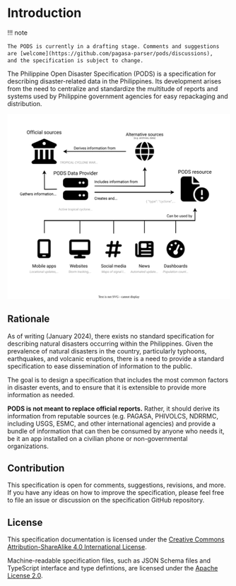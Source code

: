 # Introduction

!!! note

    The PODS is currently in a drafting stage. Comments and suggestions
    are [welcome](https://github.com/pagasa-parser/pods/discussions),
    and the specification is subject to change.

The Philippine Open Disaster Specification (PODS) is a specification for
describing disaster-related data in the Philippines. Its development
arises from the need to centralize and standardize the multitude of
reports and systems used by Philippine government agencies for easy
repackaging and distribution.

![High level overview](./assets/svg/overview.svg)

## Rationale

As of writing (January 2024), there exists no standard specification for
describing natural disasters occurring within the Philippines. Given the
prevalence of natural disasters in the country, particularly typhoons,
earthquakes, and volcanic eruptions, there is a need to provide a standard
specification to ease dissemination of information to the public.

The goal is to design a specification that includes the most common factors
in disaster events, and to ensure that it is extensible to provide more
information as needed.

**PODS is not meant to replace official reports.** Rather, it should derive
its information from reputable sources (e.g. PAGASA, PHIVOLCS, NDRRMC,
including USGS, ESMC, and other international agencies) and provide a
bundle of information that can then be consumed by anyone who needs it,
be it an app installed on a civilian phone or non-governmental organizations.

## Contribution

This specification is open for comments, suggestions, revisions, and more.
If you have any ideas on how to improve the specification, please feel free
to file an issue or discussion on the specification GitHub repository.

## License

This specification documentation is licensed under the [Creative Commons
Attribution-ShareAlike 4.0 International License](https://creativecommons.org/licenses/by-sa/4.0/).

Machine-readable specification files, such as JSON Schema files and TypeScript
interface and type defintions, are licensed under the [Apache License
2.0](https://www.apache.org/licenses/LICENSE-2.0).
